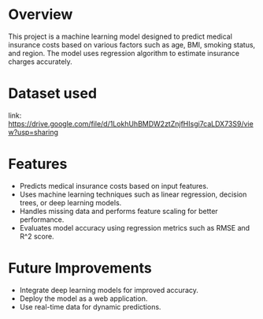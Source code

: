 # Overview
This project is a machine learning model designed to predict medical insurance costs based on various factors such as age, BMI, smoking status, and region. The model uses regression algorithm to estimate insurance charges accurately.

# Dataset used
link: https://drive.google.com/file/d/1LokhUhBMDW2ztZnjfHIsgi7caLDX73S9/view?usp=sharing

# Features
- Predicts medical insurance costs based on input features.
- Uses machine learning techniques such as linear regression, decision trees, or deep learning models.
- Handles missing data and performs feature scaling for better performance.
- Evaluates model accuracy using regression metrics such as RMSE and R^2 score.

# Future Improvements
- Integrate deep learning models for improved accuracy.
- Deploy the model as a web application.
- Use real-time data for dynamic predictions.
